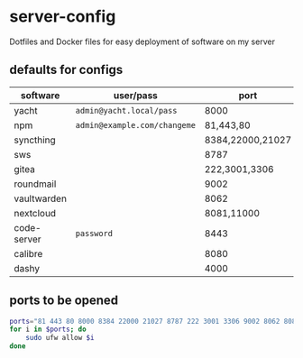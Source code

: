 # server-config

Dotfiles and Docker files for easy deployment of software on my server


## defaults for configs
| software | user/pass | port | others |
| ----------- | ---------------- | ----------- | ----------- |
| yacht | `admin@yacht.local/pass` | 8000 | |
| npm | `admin@example.com/changeme` | 81,443,80 | |
| syncthing | | 8384,22000,21027 | |
| sws | | 8787 | |
| gitea | | 222,3001,3306 | |
| roundmail | | 9002 | |
| vaultwarden | | 8062 | |
| nextcloud | | 8081,11000 | |
| code-server | `password` | 8443 | |
| calibre | | 8080 | |
| dashy | | 4000 | |


## ports to be opened
```sh
ports="81 443 80 8000 8384 22000 21027 8787 222 3001 3306 9002 8062 8081 11000 8443 8080 4000"
for i in $ports; do
    sudo ufw allow $i
done
```
